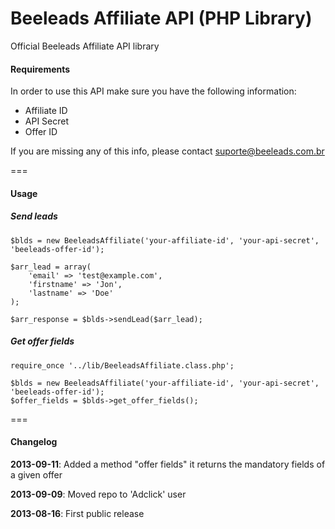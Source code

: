 Beeleads Affiliate API (PHP Library)
======================

Official Beeleads Affiliate API library

#### Requirements

In order to use this API make sure you have the following information:

- Affiliate ID
- API Secret
- Offer ID

If you are missing any of this info, please contact suporte@beeleads.com.br

===

#### Usage

##### Send leads
	$blds = new BeeleadsAffiliate('your-affiliate-id', 'your-api-secret', 'beeleads-offer-id');

	$arr_lead = array(
    	'email' => 'test@example.com',
    	'firstname' => 'Jon',
    	'lastname' => 'Doe'
	);
	
	$arr_response = $blds->sendLead($arr_lead);
##### Get offer fields
	require_once '../lib/BeeleadsAffiliate.class.php';

	$blds = new BeeleadsAffiliate('your-affiliate-id', 'your-api-secret', 'beeleads-offer-id');
	$offer_fields = $blds->get_offer_fields();

===
	
#### Changelog

**2013-09-11**: Added a method "offer fields" it returns the mandatory fields of a given offer

**2013-09-09**: Moved repo to 'Adclick' user

**2013-08-16**: First public release